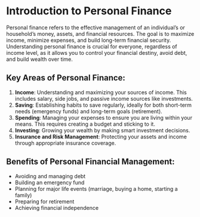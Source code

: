 # Introduction to Personal Finance

Personal finance refers to the effective management of an individual’s or household’s money, assets, and financial resources. The goal is to maximize income, minimize expenses, and build long-term financial security. Understanding personal finance is crucial for everyone, regardless of income level, as it allows you to control your financial destiny, avoid debt, and build wealth over time.

## Key Areas of Personal Finance:
1. **Income**: Understanding and maximizing your sources of income. This includes salary, side jobs, and passive income sources like investments.
2. **Saving**: Establishing habits to save regularly, ideally for both short-term needs (emergency funds) and long-term goals (retirement).
3. **Spending**: Managing your expenses to ensure you are living within your means. This requires creating a budget and sticking to it.
4. **Investing**: Growing your wealth by making smart investment decisions.
5. **Insurance and Risk Management**: Protecting your assets and income through appropriate insurance coverage.

## Benefits of Personal Financial Management:
- Avoiding and managing debt
- Building an emergency fund
- Planning for major life events (marriage, buying a home, starting a family)
- Preparing for retirement
- Achieving financial independence